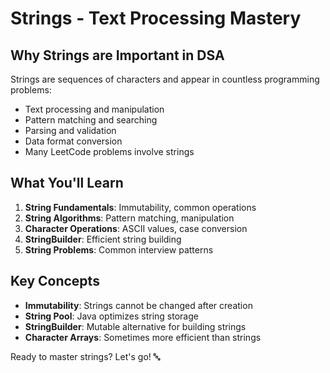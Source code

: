 # Strings - Text Processing Mastery

## Why Strings are Important in DSA
Strings are sequences of characters and appear in countless programming problems:
- Text processing and manipulation
- Pattern matching and searching
- Parsing and validation
- Data format conversion
- Many LeetCode problems involve strings

## What You'll Learn
1. **String Fundamentals**: Immutability, common operations
2. **String Algorithms**: Pattern matching, manipulation
3. **Character Operations**: ASCII values, case conversion
4. **StringBuilder**: Efficient string building
5. **String Problems**: Common interview patterns

## Key Concepts
- **Immutability**: Strings cannot be changed after creation
- **String Pool**: Java optimizes string storage
- **StringBuilder**: Mutable alternative for building strings
- **Character Arrays**: Sometimes more efficient than strings

Ready to master strings? Let's go! 🔤
